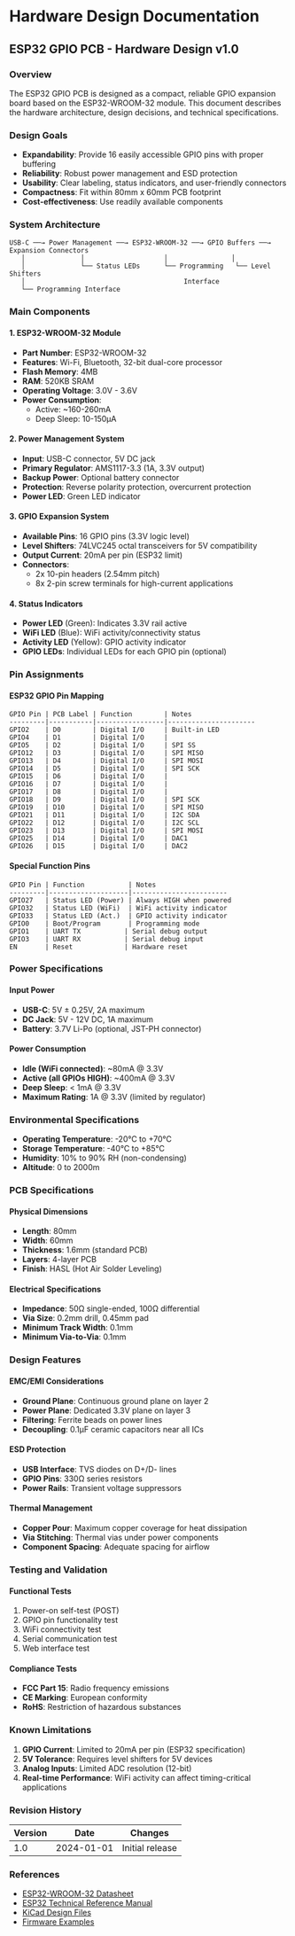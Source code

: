 # Hardware Design Documentation

## ESP32 GPIO PCB - Hardware Design v1.0

### Overview

The ESP32 GPIO PCB is designed as a compact, reliable GPIO expansion board based on the ESP32-WROOM-32 module. This document describes the hardware architecture, design decisions, and technical specifications.

### Design Goals

- **Expandability**: Provide 16 easily accessible GPIO pins with proper buffering
- **Reliability**: Robust power management and ESD protection
- **Usability**: Clear labeling, status indicators, and user-friendly connectors
- **Compactness**: Fit within 80mm x 60mm PCB footprint
- **Cost-effectiveness**: Use readily available components

### System Architecture

```
USB-C ──→ Power Management ──→ ESP32-WROOM-32 ──→ GPIO Buffers ──→ Expansion Connectors
   │              │                    │                │
   │              └── Status LEDs      └── Programming   └── Level Shifters
   │                                        Interface
   └── Programming Interface
```

### Main Components

#### 1. ESP32-WROOM-32 Module
- **Part Number**: ESP32-WROOM-32
- **Features**: Wi-Fi, Bluetooth, 32-bit dual-core processor
- **Flash Memory**: 4MB
- **RAM**: 520KB SRAM
- **Operating Voltage**: 3.0V - 3.6V
- **Power Consumption**: 
  - Active: ~160-260mA
  - Deep Sleep: 10-150µA

#### 2. Power Management System
- **Input**: USB-C connector, 5V DC jack
- **Primary Regulator**: AMS1117-3.3 (1A, 3.3V output)
- **Backup Power**: Optional battery connector
- **Protection**: Reverse polarity protection, overcurrent protection
- **Power LED**: Green LED indicator

#### 3. GPIO Expansion System
- **Available Pins**: 16 GPIO pins (3.3V logic level)
- **Level Shifters**: 74LVC245 octal transceivers for 5V compatibility
- **Output Current**: 20mA per pin (ESP32 limit)
- **Connectors**: 
  - 2x 10-pin headers (2.54mm pitch)
  - 8x 2-pin screw terminals for high-current applications

#### 4. Status Indicators
- **Power LED** (Green): Indicates 3.3V rail active
- **WiFi LED** (Blue): WiFi activity/connectivity status
- **Activity LED** (Yellow): GPIO activity indicator
- **GPIO LEDs**: Individual LEDs for each GPIO pin (optional)

### Pin Assignments

#### ESP32 GPIO Pin Mapping
```
GPIO Pin | PCB Label | Function        | Notes
---------|-----------|-----------------|----------------------
GPIO2    | D0        | Digital I/O     | Built-in LED
GPIO4    | D1        | Digital I/O     | 
GPIO5    | D2        | Digital I/O     | SPI SS
GPIO12   | D3        | Digital I/O     | SPI MISO
GPIO13   | D4        | Digital I/O     | SPI MOSI
GPIO14   | D5        | Digital I/O     | SPI SCK
GPIO15   | D6        | Digital I/O     | 
GPIO16   | D7        | Digital I/O     | 
GPIO17   | D8        | Digital I/O     | 
GPIO18   | D9        | Digital I/O     | SPI SCK
GPIO19   | D10       | Digital I/O     | SPI MISO
GPIO21   | D11       | Digital I/O     | I2C SDA
GPIO22   | D12       | Digital I/O     | I2C SCL
GPIO23   | D13       | Digital I/O     | SPI MOSI
GPIO25   | D14       | Digital I/O     | DAC1
GPIO26   | D15       | Digital I/O     | DAC2
```

#### Special Function Pins
```
GPIO Pin | Function           | Notes
---------|--------------------|------------------------
GPIO27   | Status LED (Power) | Always HIGH when powered
GPIO32   | Status LED (WiFi)  | WiFi activity indicator
GPIO33   | Status LED (Act.)  | GPIO activity indicator
GPIO0    | Boot/Program       | Programming mode
GPIO1    | UART TX           | Serial debug output
GPIO3    | UART RX           | Serial debug input
EN       | Reset             | Hardware reset
```

### Power Specifications

#### Input Power
- **USB-C**: 5V ± 0.25V, 2A maximum
- **DC Jack**: 5V - 12V DC, 1A maximum
- **Battery**: 3.7V Li-Po (optional, JST-PH connector)

#### Power Consumption
- **Idle (WiFi connected)**: ~80mA @ 3.3V
- **Active (all GPIOs HIGH)**: ~400mA @ 3.3V
- **Deep Sleep**: < 1mA @ 3.3V
- **Maximum Rating**: 1A @ 3.3V (limited by regulator)

### Environmental Specifications

- **Operating Temperature**: -20°C to +70°C
- **Storage Temperature**: -40°C to +85°C
- **Humidity**: 10% to 90% RH (non-condensing)
- **Altitude**: 0 to 2000m

### PCB Specifications

#### Physical Dimensions
- **Length**: 80mm
- **Width**: 60mm
- **Thickness**: 1.6mm (standard PCB)
- **Layers**: 4-layer PCB
- **Finish**: HASL (Hot Air Solder Leveling)

#### Electrical Specifications
- **Impedance**: 50Ω single-ended, 100Ω differential
- **Via Size**: 0.2mm drill, 0.45mm pad
- **Minimum Track Width**: 0.1mm
- **Minimum Via-to-Via**: 0.1mm

### Design Features

#### EMC/EMI Considerations
- **Ground Plane**: Continuous ground plane on layer 2
- **Power Plane**: Dedicated 3.3V plane on layer 3
- **Filtering**: Ferrite beads on power lines
- **Decoupling**: 0.1µF ceramic capacitors near all ICs

#### ESD Protection
- **USB Interface**: TVS diodes on D+/D- lines
- **GPIO Pins**: 330Ω series resistors
- **Power Rails**: Transient voltage suppressors

#### Thermal Management
- **Copper Pour**: Maximum copper coverage for heat dissipation
- **Via Stitching**: Thermal vias under power components
- **Component Spacing**: Adequate spacing for airflow

### Testing and Validation

#### Functional Tests
1. Power-on self-test (POST)
2. GPIO pin functionality test
3. WiFi connectivity test
4. Serial communication test
5. Web interface test

#### Compliance Tests
- **FCC Part 15**: Radio frequency emissions
- **CE Marking**: European conformity
- **RoHS**: Restriction of hazardous substances

### Known Limitations

1. **GPIO Current**: Limited to 20mA per pin (ESP32 specification)
2. **5V Tolerance**: Requires level shifters for 5V devices
3. **Analog Inputs**: Limited ADC resolution (12-bit)
4. **Real-time Performance**: WiFi activity can affect timing-critical applications

### Revision History

| Version | Date       | Changes                              |
|---------|------------|--------------------------------------|
| 1.0     | 2024-01-01 | Initial release                      |

### References

- [ESP32-WROOM-32 Datasheet](https://www.espressif.com/sites/default/files/documentation/esp32-wroom-32_datasheet_en.pdf)
- [ESP32 Technical Reference Manual](https://www.espressif.com/sites/default/files/documentation/esp32_technical_reference_manual_en.pdf)
- [KiCad Design Files](../hardware/)
- [Firmware Examples](../firmware/)